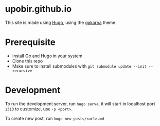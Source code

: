 # upobir.github.io

This site is made using [Hugo](https://gohugo.io/), using the [gokarna](https://github.com/526avijitgupta/gokarna) theme.

# Prerequisite

- Install Go and Hugo in your system
- Clone this repo
- Make sure to install submodules with `git submodule update --init --recursive`

# Development

To run the development server, run `hugo serve`, it will start in localhost port `1313` to customize, use `-p <port>`.

To create new post, run `hugo new posts/<url>.md`
